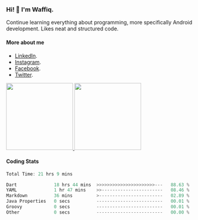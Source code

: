 ### Hi! 👋 I'm Waffiq.

Continue learning everything about programming, more specifically Android development. Likes neat and structured code.

#### More about me 
- [LinkedIn](https://www.linkedin.com/in/waffiqaziz/).
- [Instagram](https://www.instagram.com/waffiqaziz/).
- [Facebook](https://web.facebook.com/WaffiqAziz/).
- [Twitter](https://twitter.com/AzizWaffiq).

<p align="left">
<a href="https://github.com/waffiqaziz">
  <img height="180em" src="https://github-readme-stats-eight-theta.vercel.app/api?username=waffiqaziz&show_icons=true&theme=algolia&include_all_commits=true&count_private=true"/>
  <img height="180em" src="https://github-readme-stats-eight-theta.vercel.app/api/top-langs/?username=waffiqaziz&layout=compact&langs_count=8&theme=algolia"/>
</a>
</p>

#### Coding Stats
<!--START_SECTION:waka-->

```rust
Total Time: 21 hrs 9 mins

Dart              18 hrs 44 mins  >>>>>>>>>>>>>>>>>>>>>>---   88.63 %
YAML              1 hr 47 mins    >>-----------------------   08.46 %
Markdown          36 mins         >------------------------   02.89 %
Java Properties   0 secs          -------------------------   00.01 %
Groovy            0 secs          -------------------------   00.01 %
Other             0 secs          -------------------------   00.00 %
```

<!--END_SECTION:waka-->
